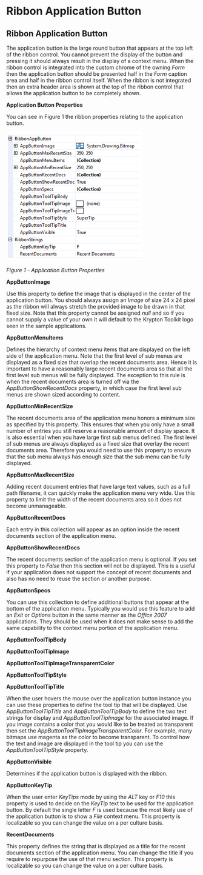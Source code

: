 # Ribbon Application Button

## Ribbon Application Button

The application button is the large round button that appears at the top left of the ribbon control. You cannot prevent the display of the button and pressing it should always result in the display of a context menu. When the ribbon control is integrated into the custom chrome of the owning *Form* then the application button should be presented half in the *Form* caption area and half in the ribbon control itself. When the ribbon is not integrated then an extra header area is shown at the top of the ribbon control that allows the application button to be completely shown.

**Application Button Properties**

You can see in Figure 1 the ribbon properties relating to the application button.

![](RibbonAppButtonProps.png)

*Figure 1 - Application Button Properties*

**AppButtonImage**

Use this property to define the image that is displayed in the center of the application button. You should always assign an *Image* of size 24 x 24 pixel as the ribbon will always stretch the provided image to be drawn in that fixed size. Note that this property cannot be assigned *null* and so if you cannot supply a value of your own it will default to the Krypton Toolkit logo seen in the sample applications.

**AppButtonMenuItems**

Defines the hierarchy of context menu items that are displayed on the left side of the application menu. Note that the first level of sub menus are displayed as a fixed size that overlap the recent documents area. Hence it is important to have a reasonably large recent documents area so that all the first level sub menus will be fully displayed. The exception to this rule is when the recent documents area is turned off via the *AppButtonShowRecentDocs* property, in which case the first level sub menus are shown sized according to content.

**AppButtonMinRecentSize**

The recent documents area of the application menu honors a minimum size as specified by this property. This ensures that when you only have a small number of entries you still reserve a reasonable amount of display space. It is also essential when you have large first sub menus defined. The first level of sub menus are always displayed as a fixed size that overlay the recent documents area. Therefore you would need to use this property to ensure that the sub menu always has enough size that the sub menu can be fully displayed.

**AppButtonMaxRecentSize**

Adding recent document entries that have large text values, such as a full path filename, it can quickly make the application menu very wide. Use this property to limit the width of the recent documents area so it does not become unmanageable.

**AppButtonRecentDocs**

Each entry in this collection will appear as an option inside the recent documents section of the application menu. 

**AppButtonShowRecentDocs**

The recent documents section of the application menu is optional. If you set this property to *False* then this section will not be displayed. This is a useful if your application does not support the concept of recent documents and also has no need to reuse the section or another purpose.

**AppButtonSpecs**

You can use this collection to define additional buttons that appear at the bottom of the application menu. Typically you would use this feature to add an *Exit* or *Options* button in the same manner as the *Office 2007* applications. They should be used when it does not make sense to add the same capability to the context menu portion of the application menu.

**AppButtonToolTipBody**

**AppButtonToolTipImage**

**AppButtonToolTipImageTransparentColor**

**AppButtonToolTipStyle**

**AppButtonToolTipTitle**

When the user hovers the mouse over the application button instance you can use these properties to define the tool tip that will be displayed. Use *AppButtonToolTipTitle* and *AppButtonToolTipBody* to define the two text strings for display and *AppButtonToolTipImage* for the associated image. If you image contains a color that you would like to be treated as transparent then set the *AppButtonToolTipImageTransparentColor*. For example, many bitmaps use magenta as the color to become transparent. To control how the text and image are displayed in the tool tip you can use the *AppButtonToolTipStyle* property.

**AppButtonVisible**

Determines if the application button is displayed with the ribbon.

**AppButtonKeyTip**

When the user enter *KeyTips* mode by using the *ALT* key or *F10* this property is used to decide on the *KeyTip* text to be used for the application button. By default the single letter *F* is used because the most likely use of the application button is to show a *File* context menu. This property is localizable so you can change the value on a per culture basis.

**RecentDocuments**

This property defines the string that is displayed as a title for the recent documents section of the application menu. You can change the title if you require to repurpose the use of that menu section. This property is localizable so you can change the value on a per culture basis.
